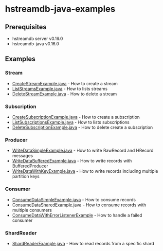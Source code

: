 # hstreamdb-java-examples

## Prerequisites

- hstreamdb server v0.16.0
- hstreamdb-java v0.16.0

## Examples

### Stream

- [CreateStreamExample.java](app/src/main/java/docs/code/examples/CreateStreamExample.java) - How to create a stream
- [ListStreamsExample.java](app/src/main/java/docs/code/examples/ListStreamsExample.java) - How to lists streams
- [DeleteStreamExample.java](app/src/main/java/docs/code/examples/DeleteStreamExample.java) - How to delete a stream

### Subscription

- [CreateSubscriptionExample.java](app/src/main/java/docs/code/examples/CreateSubscriptionExample.java) - How to create a subscription
- [ListSubscriptionsExample.java](app/src/main/java/docs/code/examples/ListSubscriptionsExample.java) - How to lists subscriptions
- [DeleteSubscriptionExample.java](app/src/main/java/docs/code/examples/DeleteSubscriptionExample.java) - How to delete create a subscription

### Producer

- [WriteDataSimpleExample.java](app/src/main/java/docs/code/examples/WriteDataSimpleExample.java) - How to write RawRecord and HRecord messages
- [WriteDataBufferedExample.java](app/src/main/java/docs/code/examples/WriteDataBufferedExample.java) - How to write records with BufferedProducer
- [WriteDataWithKeyExample.java](app/src/main/java/docs/code/examples/WriteDataWithKeyExample.java) - How to write records including multiple partition keys

### Consumer

- [ConsumeDataSimpleExample.java](app/src/main/java/docs/code/examples/ConsumeDataSimpleExample.java) - How to consume records
- [ConsumeDataSharedExample.java](app/src/main/java/docs/code/examples/ConsumeDataSharedExample.java) - How to consume records with multiple consumers
- [ConsumeDataWithErrorListenerExample](app/src/main/java/docs/code/examples/ConsumeDataWithErrorListenerExample.java) - How to handle a failed consumer

### ShardReader
- [ShardReaderExample.java](app/src/main/java/docs/code/examples/ReadShardExample.java) - How to read records from a specific shard
